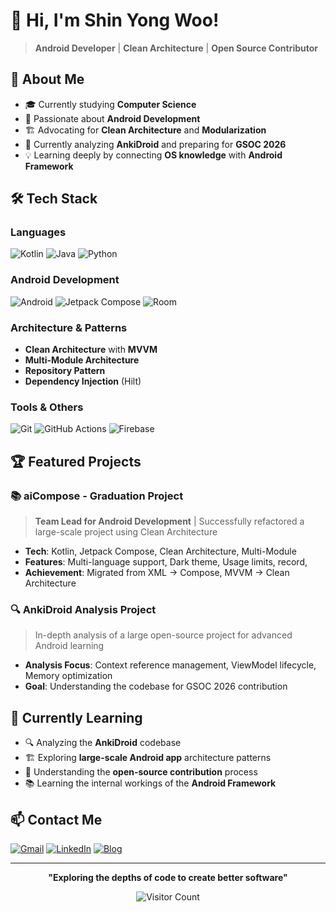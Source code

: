 # 👋 Hi, I'm Shin Yong Woo!

> **Android Developer** | **Clean Architecture** | **Open Source Contributor**

## 🚀 About Me

- 🎓 Currently studying **Computer Science**
- 📱 Passionate about **Android Development**
- 🏗️ Advocating for **Clean Architecture** and **Modularization**
- 🌱 Currently analyzing **AnkiDroid** and preparing for **GSOC 2026**
- 💡 Learning deeply by connecting **OS knowledge** with **Android Framework**

## 🛠️ Tech Stack

### **Languages**
![Kotlin](https://img.shields.io/badge/Kotlin-7F52FF?style=for-the-badge&logo=kotlin&logoColor=white)
![Java](https://img.shields.io/badge/Java-ED8B00?style=for-the-badge&logo=java&logoColor=white)
![Python](https://img.shields.io/badge/Python-3776AB?style=for-the-badge&logo=python&logoColor=white)

### **Android Development**
![Android](https://img.shields.io/badge/Android-3DDC84?style=for-the-badge&logo=android&logoColor=white)
![Jetpack Compose](https://img.shields.io/badge/Jetpack%20Compose-4285F4?style=for-the-badge&logo=jetpackcompose&logoColor=white)
![Room](https://img.shields.io/badge/Room-4285F4?style=for-the-badge&logo=android&logoColor=white)

### **Architecture & Patterns**
- **Clean Architecture** with **MVVM**
- **Multi-Module Architecture**
- **Repository Pattern**
- **Dependency Injection** (Hilt)

### **Tools & Others**
![Git](https://img.shields.io/badge/Git-F05032?style=for-the-badge&logo=git&logoColor=white)
![GitHub Actions](https://img.shields.io/badge/GitHub%20Actions-2088FF?style=for-the-badge&logo=github-actions&logoColor=white)
![Firebase](https://img.shields.io/badge/Firebase-FFCA28?style=for-the-badge&logo=firebase&logoColor=black)

## 🏆 Featured Projects

### 📚 aiCompose - Graduation Project
> **Team Lead for Android Development** | Successfully refactored a large-scale project using Clean Architecture

- **Tech**: Kotlin, Jetpack Compose, Clean Architecture, Multi-Module
- **Features**: Multi-language support, Dark theme, Usage limits, record, 
- **Achievement**: Migrated from XML → Compose, MVVM → Clean Architecture


### 🔍 AnkiDroid Analysis Project
> In-depth analysis of a large open-source project for advanced Android learning

- **Analysis Focus**: Context reference management, ViewModel lifecycle, Memory optimization
- **Goal**: Understanding the codebase for GSOC 2026 contribution

## 🌱 Currently Learning

- 🔍 Analyzing the **AnkiDroid** codebase
- 🏗️ Exploring **large-scale Android app** architecture patterns
- 🤝 Understanding the **open-source contribution** process
- 📚 Learning the internal workings of the **Android Framework**

## 📫 Contact Me

[![Gmail](https://img.shields.io/badge/Gmail-D14836?style=for-the-badge&logo=gmail&logoColor=white)](mailto:onlym6659@gmail.com)
[![LinkedIn](https://img.shields.io/badge/LinkedIn-0077B5?style=for-the-badge&logo=linkedin&logoColor=white)](https://www.linkedin.com/in/%EB%B8%94%EB%A3%A8%EB%B2%A0%EB%A6%AC-%EB%9D%BC%EC%A6%88-20674b2ab/)
[![Blog](https://img.shields.io/badge/Tech%20Blog-FF5722?style=for-the-badge&logo=blogger&logoColor=white)]((https://blog.naver.com/onlym3480))

---

<div align="center">

**"Exploring the depths of code to create better software"**

![Visitor Count](https://komarev.com/ghpvc/?username=your-username&color=brightgreen)

</div>
